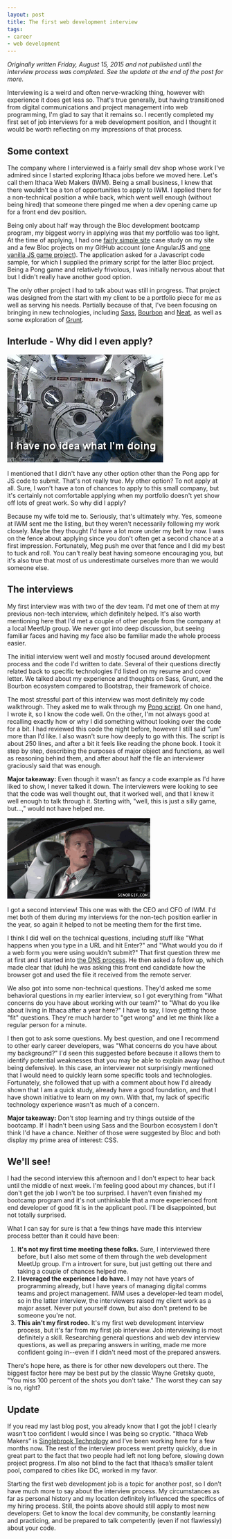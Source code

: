 ```yaml
---
layout: post
title: The first web development interview
tags:
- career
- web development
---
```



*Originally written Friday, August 15, 2015 and not published until the interview process was completed. See the update at the end of the post for more.*

Interviewing is a weird and often nerve-wracking thing, however with experience it does get less so. That's true generally, but having transitioned from digital communications and project management into web programming, I'm glad to say that it remains so. I recently completed my first set of job interviews for a web development position, and I thought it would be worth reflecting on my impressions of that process.

## Some context

The company where I interviewed is a fairly small dev shop whose work I've admired since I started exploring Ithaca jobs before we moved here. Let's call them Ithaca Web Makers (IWM). Being a small business, I knew that there wouldn't be a ton of opportunities to apply to IWM. I applied there for a non-technical position a while back, which went well enough (without being hired) that someone there pinged me when a dev opening came up for a front end dev position.

Being only about half way through the Bloc development bootcamp program, my biggest worry in applying was that my portfolio was too light. At the time of applying, I had one [fairly simple site](/work/phbpa/) case study on my site and a few Bloc projects on my GitHub account (one AngularJS and [one vanilla JS game project](/2015/08/05/making-pong.html)). The application asked for a Javascript code sample, for which I supplied the primary script for the latter Bloc project. Being a Pong game and relatively frivolous, I was initially nervous about that but I didn't really have another good option.

The only other project I had to talk about was still in progress. That project was designed from the start with my client to be a portfolio piece for me as well as serving his needs. Partially because of that, I've been focusing on bringing in new technologies, including [Sass](http://sass-lang.com/), [Bourbon](http://bourbon.io/) and [Neat](http://neat.bourbon.io/), as well as some exploration of [Grunt](http://gruntjs.com/).

## Interlude - Why did I even apply?
![ Dog floating in spaceship with text I have no idea what I’m doing ](/img/blog/interview-no-idea-dog.gif)

I mentioned that I didn't have any other option other than the Pong app for JS code to submit. That's not really true. My other option? To not apply at all. Sure, I won't have a ton of chances to apply to this small company, but it's certainly not comfortable applying when my portfolio doesn't yet show off lots of great work. So why did I apply?

Because my wife told me to. Seriously, that's ultimately why. Yes, someone at IWM sent me the listing, but they weren't necessarily following my work closely. Maybe they thought I'd have a lot more under my belt by now. I was on the fence about applying since you don't often get a second chance at a first impression. Fortunately, Meg push me over that fence and I did my best to tuck and roll. You can't really beat having someone encouraging you, but it's also true that most of us underestimate ourselves more than we would someone else.

## The interviews

My first interview was with two of the dev team. I'd met one of them at my previous non-tech interview, which definitely helped. It's also worth mentioning here that I'd met a couple of other people from the company at a local MeetUp group. We never got into deep discussion, but seeing familiar faces and having my face also be familiar made the whole process easier.

The initial interview went well and mostly focused around development process and the code I'd written to date. Several of their questions directly related back to specific technologies I'd listed on my resume and cover letter. We talked about my experience and thoughts on Sass, Grunt, and the Bourbon ecosystem compared to Bootstrap, their framework of choice. 

The most stressful part of this interview was most definitely my code walkthrough. They asked me to walk through my [Pong script](https://github.com/abea/pong/blob/master/scripts/script.js). On one hand, I wrote it, so I know the code well. On the other, I'm not always good at recalling exactly how or why I did something without looking over the code for a bit. I had reviewed this code the night before, however I still said “um” more than I’d like. I also wasn't sure how deeply to go with this. The script is about 250 lines, and after a bit it feels like reading the phone book. I took it step by step, describing the purposes of major object and functions, as well as reasoning behind them, and after about half the file an interviewer graciously said that was enough.

**Major takeaway:** Even though it wasn't as fancy a code example as I'd have liked to show, I never talked it down. The interviewers were looking to see that the code was well thought out, that it worked well, and that I knew it well enough to talk through it. Starting with, "well, this is just a silly game, but...," would not have helped me.

![ Barny Stinson giving a thumbs up ](/img/blog/interview-thumbs-up.gif)

I got a second interview! This one was with the CEO and CFO of IWM. I'd met both of them during my interviews for the non-tech position earlier in the year, so again it helped to not be meeting them for the first time. 

I think I did well on the technical questions, including stuff like "What happens when you type in a URL and hit Enter?" and "What would you do if a web form you were using wouldn't submit?" That first question threw me at first and I started into [the DNS process](https://howdns.works/). He then asked a follow up, which made clear that (duh) he was asking this front end candidate how the browser got and used the file it received from the remote server.

We also got into some non-technical questions. They'd asked me some behavioral questions in my earlier interview, so I got everything from "What concerns do you have about working with our team?" to "What do you like about living in Ithaca after a year here?" I have to say, I love getting those "fit" questions. They're much harder to "get wrong" and let me think like a regular person for a minute.

I then got to ask some questions. My best question, and one I recommend to other early career developers, was "What concerns do you have about my background?" I'd seen this suggested before because it allows them to identify potential weaknesses that you may be able to explain away (without being defensive). In this case, an interviewer not surprisingly mentioned that I would need to quickly learn some specific tools and technologies. Fortunately, she followed that up with a comment about how I'd already shown that I am a quick study, already have a good foundation, and that I have shown initiative to learn on my own. With that, my lack of specific technology experience wasn't as much of a concern.

**Major takeaway:** Don't stop learning and try things outside of the bootcamp. If I hadn't been using Sass and the Bourbon ecosystem I don't think I'd have a chance. Neither of those were suggested by Bloc and both display my prime area of interest: CSS.

## We'll see!

I had the second interview this afternoon and I don't expect to hear back until the middle of next week. I'm feeling good about my chances, but if I don't get the job I won't be too surprised. I haven't even finished my bootcamp program and it's not unthinkable that a more experienced front end developer of good fit is in the applicant pool. I'll be disappointed, but not totally surprised.

What I can say for sure is that a few things have made this interview process better than it could have been:

1. **It's not my first time meeting these folks.** Sure, I interviewed there before, but I also met some of them through the web development MeetUp group. I'm a introvert for sure, but just getting out there and taking a couple of chances helped me.
2. **I leveraged the experience I do have.** I may not have years of programming already, but I have years of managing digital comms teams and project management. IWM uses a developer-led team model, so in the latter interview, the interviewers raised my client work as a major asset. Never put yourself down, but also don't pretend to be someone you're not.
3. **This ain't my first rodeo.** It's my first web development interview process, but it's far from my first job interview. Job interviewing is most definitely a skill. Researching general questions and web dev interview questions, as well as preparing answers in writing, made me more confident going in--even if I didn't need most of the prepared answers.

There's hope here, as there is for other new developers out there. The biggest factor here may be best put by the classic Wayne Gretsky quote, "You miss 100 percent of the shots you don't take." The worst they can say is no, right?


## Update
If you read my last blog post, you already know that I got the job! I clearly wasn’t too confident I would since I was being so cryptic. “Ithaca Web Makers” is [Singlebrook Technology](http://singlebrook.com/) and I’ve been working here for a few months now. The rest of the interview process went pretty quickly, due in great part to the fact that two people had left not long before, slowing down project progress. I’m also not blind to the fact that Ithaca’s smaller talent pool, compared to cities like DC, worked in my favor.

Starting the first web development job is a topic for another post, so I don’t have much more to say about the interview process. My circumstances as far as personal history and my location definitely influenced the specifics of my hiring process. Still, the points above should still apply to most new developers: Get to know the local dev community, be constantly learning and practicing, and be prepared to talk competently (even if not flawlessly) about your code.